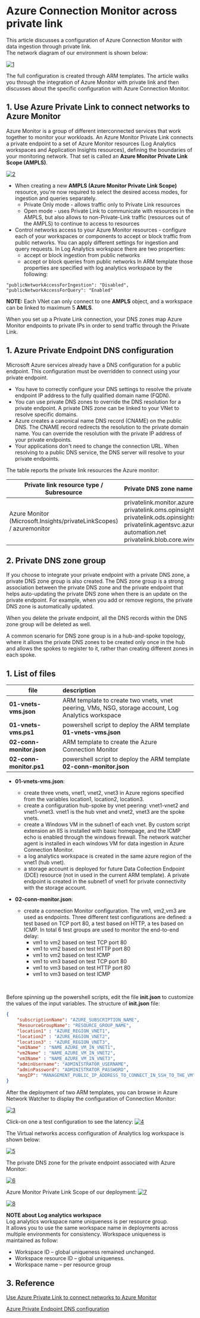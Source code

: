 <properties
pageTitle= 'Connect networks to Azure Monitor through Azure Private Link'
description= "Azure Connection Monitor"
documentationcenter: na
services="Azure Monitor"
documentationCenter="na"
authors="fabferri"
manager=""
editor=""/>

<tags
   ms.service="configuration-Example-Azure"
   ms.devlang="na"
   ms.topic="article"
   ms.tgt_pltfrm="Azure"
   ms.workload="na"
   ms.date="30/04/2022"
   ms.author="fabferri" />

# Azure Connection Monitor across private link 
This article discusses a configuration of Azure Connection Monitor with data ingestion through private link.
<br>
The network diagram of our environment is shown below:

[![1]][1]


The full configuration is created through ARM templates.
The article walks you through the integration of Azure Monitor with private link and then discusses about the specific configuration with Azure Connection Monitor.  


## <a name="Use Azure Private Link to connect networks to Azure Monitor"></a>1. Use Azure Private Link to connect networks to Azure Monitor
Azure Monitor is a group of different interconnected services that work together to monitor your workloads. An Azure Monitor Private Link connects a private endpoint to a set of Azure Monitor resources (Log Analytics workspaces and Application Insights resources), defining the boundaries of your monitoring network. That set is called an **Azure Monitor Private Link Scope (AMPLS)**.
<br>


[![2]][2]


* When creating a new **AMPLS (Azure Monitor Private Link Scope)** resource, you're now required to select the desired access modes, for ingestion and queries separately.
   * Private Only mode - allows traffic only to Private Link resources
   * Open mode - uses Private Link to communicate with resources in the AMPLS, but also allows to non-Private-Link traffic (resources out of the AMPLS) to continue to access to resources 
* Control networks access to your Azure Monitor resources - configure each of your workspaces or components to accept or block traffic from public networks. You can apply different settings for ingestion and query requests. In Log Analytics workspace there are two properties:
   * accept or block ingestion from public networks
   * accept or block queries from public networks
   In ARM template those properties are specified with log analytics workspace by the following:
```
"publicNetworkAccessForIngestion": "Disabled",
"publicNetworkAccessForQuery": "Enabled"
```

**NOTE:** Each VNet can only connect to one **AMPLS** object, and a workspace can be linked to maximum 5 **AMLS**.

When you set up a Private Link connection, your DNS zones map Azure Monitor endpoints to private IPs in order to send traffic through the Private Link.

## <a name="Azure Private Endpoint DNS configuration"></a>1. Azure Private Endpoint DNS configuration
Microsoft Azure services already have a DNS configuration for a public endpoint. This configuration must be overridden to connect using your private endpoint.
* You have to correctly configure your DNS settings to resolve the private endpoint IP address to the fully qualified domain name (FQDN).
* You can use private DNS zones to override the DNS resolution for a private endpoint. A private DNS zone can be linked to your VNet to resolve specific domains.
* Azure creates a canonical name DNS record (CNAME) on the public DNS. The CNAME record redirects the resolution to the private domain name. You can override the resolution with the private IP address of your private endpoints.
* Your applications don't need to change the connection URL. When resolving to a public DNS service, the DNS server will resolve to your private endpoints.

The table reports the private link resources the Azure monitor:

| Private link resource type / Subresource | Private DNS zone name       | Public DNS zone forwarders |       
| ---------------------------------------- |:--------------------------- | -------------------------- |
| Azure Monitor (Microsoft.Insights/privateLinkScopes) / azuremonitor    |  privatelink.monitor.azure.com <br> privatelink.oms.opinsights.azure.com <br> privatelink.ods.opinsights.azure.com <br> privatelink.agentsvc.azure-automation.net <br> privatelink.blob.core.windows.net | monitor.azure.com <br> oms.opinsights.azure.com <br> ods.opinsights.azure.com <br> agentsvc.azure-automation.net <br> blob.core.windows.net|


## <a name="Private DNS zone group"></a>2. Private DNS zone group
If you choose to integrate your private endpoint with a private DNS zone, a private DNS zone group is also created. The DNS zone group is a strong association between the private DNS zone and the private endpoint that helps auto-updating the private DNS zone when there is an update on the private endpoint. For example, when you add or remove regions, the private DNS zone is automatically updated.

When you delete the private endpoint, all the DNS records within the DNS zone group will be deleted as well.

A common scenario for DNS zone group is in a hub-and-spoke topology, where it allows the private DNS zones to be created only once in the hub and allows the spokes to register to it, rather than creating different zones in each spoke.


## <a name="List of files"></a>1. List of files 

| file                     | description                                                               |       
| ------------------------ |:------------------------------------------------------------------------- |
| **01-vnets-vms.json**    | ARM template to create two vnets, vnet peering, VMs, NSG, storage account, Log Analytics workspace |
| **01-vnets-vms.ps1**     | powershell script to deploy the ARM template **01-vnets-vms.json**        |
| **02-conn-monitor.json** | ARM template to create the Azure Connection Monitor                       |
| **02-conn-monitor.ps1**  | powershell script to deploy the ARM template **02-conn-monitor.json**     |

* **01-vnets-vms.json**: 
   * create three vnets, vnet1, vnet2, vnet3 in Azure regions specified from the variables location1, location2, location3.
   * create a configuration hub-spoke by vnet peering: vnet1-vnet2 and vnet1-vnet3. vnet1 is the hub vnet and vnet2, vnet3 are the spoke vnets.
   * create a Windows VM in the subnet1 of each vnet. By custom script extension an IIS is installed with basic homepage, and the ICMP echo is enabled through the windows firewall. The network watcher agent is installed in each windows VM for data ingestion in Azure Connection Monitor. 
   * a log analytics workspace is created in the same azure region of the vnet1  (hub vnet).
   * a storage account is deployed for future Data Collection Endpoint (DCE) resource (not in used in the current ARM template). A private endpoint is created in the subnet1 of vnet1 for private connectivity with the storage account.

* **02-conn-monitor.json**: 
   * create a connection Monitor configuration. The vm1, vm2,vm3 are used as endpoints. Three different test configurations are defined: a test based on TCP port 80, a test based on HTTP, a tes based on ICMP. In total 6 test groups are used to monitor the end-to-end delay:
      - vm1 to vm2 based on test TCP port 80
      - vm1 to vm2 based on test HTTP port 80
      - vm1 to vm2 based on test ICMP
      - vm1 to vm3 based on test TCP port 80
      - vm1 to vm3 based on test HTTP port 80
      - vm1 to vm3 based on test ICMP

<br>
 
Before spinning up the powershell scripts, edit the file **init.json** to customize the values of the input variables.
The structure of **init.json** file:
```json
{
    "subscriptionName": "AZURE_SUBSCRIPTION_NAME",
    "ResourceGroupName": "RESOURCE_GROUP_NAME",
    "location1" : "AZURE_REGION_VNET1",
    "location2" : "AZURE_REGION_VNET2",
    "location3" : "AZURE_REGION_VNET3",
    "vm1Name" : "NAME_AZURE_VM_IN_VNET1",
    "vm2Name" : "NAME_AZURE_VM_IN_VNET2",
    "vm3Name" : "NAME_AZURE_VM_IN_VNET3",
    "adminUsername": "ADMINISTRATOR_USERNAME",
    "adminPassword": "ADMINISTRATOR_PASSWORD",
    "mngIP": "MANAGEMENT_PUBLIC_IP_ADDRESS_TO_CONNECT_IN_SSH_TO_THE_VM"
}
```

After the deployment of two ARM templates, you can browse in Azure Network Watcher to display the configuration of Connection Monitor:

[![3]][3]

Click-on one a test configuration to see the latency:
[![4]][4]

The Virtual networks access configuration of Analytics log workspace is shown below:

[![5]][5]

The private DNS zone for the private endpoint associated with Azure Monitor:

[![6]][6]

Azure Monitor Private Link Scope of our deployment:
[![7]][7]

[![8]][8]

**NOTE about Log analytics workspace** <br>
Log analytics workspace name uniqueness is per resource group. <br>
It allows you to use the same workspace name in deployments across multiple environments for consistency. Workspace uniqueness is maintained as follow:
* Workspace ID – global uniqueness remained unchanged.
* Workspace resource ID – global uniqueness.
* Workspace name – per resource group




## <a name="Reference docs"></a>3. Reference

[Use Azure Private Link to connect networks to Azure Monitor](https://docs.microsoft.com/en-us/azure/azure-monitor/logs/private-link-security)

[Azure Private Endpoint DNS configuration](https://docs.microsoft.com/en-us/azure/private-link/private-endpoint-dns)

<!--Image References-->

[1]: ./media/network-diagram1.png "network diagram"
[2]: ./media/network-diagram2.png "Azure Monitor through Azure Private Link"
[3]: ./media/network-diagram3.png "Connection Monitor"
[4]: ./media/network-diagram4.png "latency in connection monitor"
[5]: ./media/network-diagram5.png "filtering access to the log analytics workspace"
[6]: ./media/network-diagram6.png "DNS private zone configuration for the private endpoint associated with Azure monitor"
[7]: ./media/network-diagram7.png "Azure Monitor Private Link Scope configuration"
[8]: ./media/network-diagram8.png "Azure Monitor Private Link Scope configuration"

<!--Link References-->

